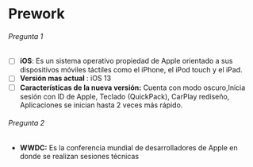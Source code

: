 # **Prework**

###### Pregunta 1

- [ ] **iOS**: Es un sistema operativo propiedad de Apple  orientado a sus dispositivos móviles táctiles como el iPhone, el iPod touch y el iPad.
- [ ] **Versión mas actual** : iOS 13
- [ ] **Características de la nueva versión:** Cuenta con modo oscuro,Inicia sesión con ID de Apple, Teclado (QuickPack), CarPlay rediseño, Aplicaciones se inician hasta 2 veces más rápido.

###### Pregunta 2

- **WWDC:** Es la conferencia mundial de desarrolladores de Apple en donde se realizan sesiones técnicas





